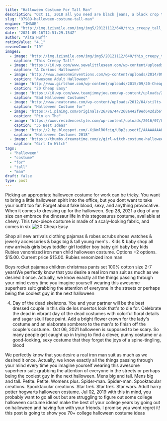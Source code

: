 ```yaml
---
title: "Halloween Costume For Tall Man"
description: "Oct 11, 2018 all you need are black jeans, a black crop top, a one-inch curling iron, red heels, and a leather jacket for an electrifying sandy look. P.S., you dont need a man to satisfy this sexy halloween"
slug: "97989-halloween-costume-tall-man"
engine: "IMAGE"
cover: "http://img.izismile.com/img/img5/20121112/640/this_creepy_tall_man_costume_is_totally_awesome_640_03.jpg"
date: "2021-09-16T12:51:29.154Z"
author: "Alta Huff"
ratingValue: "4.1"
reviewCount: "19"
images:
  - image: "http://img.izismile.com/img/img5/20121112/640/this_creepy_tall_man_costume_is_totally_awesome_640_03.jpg"
    caption: "This Creepy Tall"
  - image: "https://i0.wp.com/www.sewalittleseam.com/wp-content/uploads/2015/10/IMG_3828.jpg"
    caption: "A Curious Halloween"
  - image: "http://www.awesomeinventions.com/wp-content/uploads/2014/09/general-grievious.jpg"
    caption: "Awesome Adult Halloween"
  - image: "http://www.girlshue.com/wp-content/uploads/2015/09/20-Cheap-Easy-Unique-Homemade-Halloween-Costumes-Ideas-2015-21.jpg"
    caption: "20 Cheap Easy"
  - image: "https://i0.wp.com/www.teamjimmyjoe.com/wp-content/uploads/2013/09/Wall-E.jpg"
    caption: "Bad Halloween Costumes"
  - image: "http://www.neatorama.com/wp-content/uploads/2012/04/stilts-500x669.jpg"
    caption: "Halloween Costume for"
  - image: "https://i.pinimg.com/originals/26/8a/44/268a442f9ed642d2b6fb1d3670d4726a.jpg"
    caption: "Pin en The"
  - image: "https://www.residencestyle.com/wp-content/uploads/2016/07/Giant-Yard-Halloween-Decorations.jpg"
    caption: "35 Best Ideas"
  - image: "http://2.bp.blogspot.com/-XiNmlROfcig/U8p2susedtI/AAAAAAAALT4/-UhJpZlj0iQ/s1600/draft_lens21391574module168991477photo_07ee30d958b550581faf9.png"
    caption: "Halloween Costumes 2018"
  - image: "https://thumbs.dreamstime.com/z/girl-witch-costume-halloween-smiling-toothless-brown-eyes-long-brown-hair-pigtails-wears-orange-yellow-white-32939096.jpg"
    caption: "Girl In Witch"
tags:
  - "halloween"
  - "costume"
  - "for"
  - "tall"
  - "man"
draft: false
type: post
---
```


Picking an appropriate halloween costume for work can be tricky. You want to bring a little halloween spirit into the office, but you dont want to take your outfit too far. Forget about fake blood, sexy, and anything provocative. When it comes to dressing up for the halloween. Sep 28, 2021 a dog of any size can embrace the dinosaur life in this stegosaurus costume, available at chewy. This two-piece costume is made of a scaly-looking fabric, and comes in six
![20 Cheap Easy](http://www.girlshue.com/wp-content/uploads/2015/09/20-Cheap-Easy-Unique-Homemade-Halloween-Costumes-Ideas-2015-21.jpg "20 Cheap Easy")

Shop all new arrivals clothing pajamas &amp; robes scrubs shoes watches &amp; jewelry accessories &amp; bags big &amp; tall young men&#39;s . Kids &amp; baby shop all new arrivals girls boys toddler girl toddler boy baby girl baby boy kids  Rubies venomized iron man child halloween costume. Options +2 options. $15.00. Current price $15.00. Rubies venomized iron man
<!--inArticleAds-->

<!--galleryOne-->

Boys rocket pajamas children christmas pants set 100% cotton size 2-7 yearsWe perfectly know that you desire a real iron man suit as much as we desired it once. Actually, we know exactly all the things passing through your mind every time you imagine yourself wearing this awesome superhero suit: grabbing the attention of everyone in the streets or perhaps being the coolest guy in the next halloween
<!--inArticleAds-->

<!--galleryTwo-->

4. Day of the dead skeletons. You and your partner will be the best dressed couple in this dia de los muertos look that's to die for. Celebrate the dead in vibrant day of the dead costumes with colorful floral details and sugar skull face paint. Add a bright flower crown for the lady's costume and an elaborate sombrero to the man's to finish off the couple's costume.. Oct 06, 2021 halloween is supposed to be scary. So many people get caught up in trying to find a clever, punny costume or a good-looking, sexy costume that they forget the joys of a spine-tingling, blood
<!--galleryThree-->

We perfectly know that you desire a real iron man suit as much as we desired it once. Actually, we know exactly all the things passing through your mind every time you imagine yourself wearing this awesome superhero suit: grabbing the attention of everyone in the streets or perhaps being the coolest guy in the next halloween. Mens big and tall. Mens big and tall. Petite. Petite. Womens plus.  Spider-man. Spider-man. Spooktacular creations. Spooktacular creations. Star trek. Star trek. Star wars. Adult harry potter hogwarts halloween costume. Jul 02, 2019 with this in mind, you probably want to go all out but are struggling to figure out some college halloween costume ideas! make the best of your college years by going out on halloween and having fun with your friends. I promise you wont regret it! this post is going to show you 70+ college halloween costume ideas